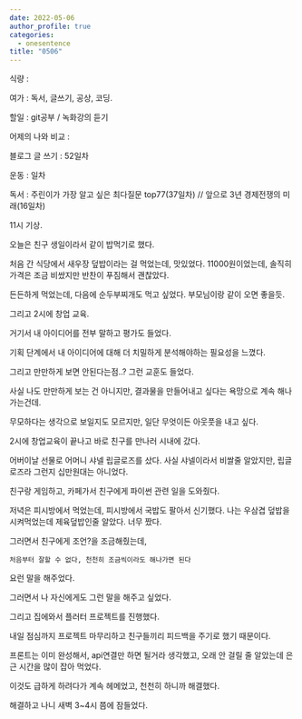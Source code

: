 ```yaml
---
date: 2022-05-06
author_profile: true
categories:
  - onesentence
title: "0506"
---
```


식량 : 

여가 : 독서, 글쓰기, 공상, 코딩.

할일 : git공부 / 녹화강의 듣기

어제의 나와 비교 : 


블로그 글 쓰기 : 52일차

운동 : 일차

독서 : 주린이가 가장 알고 싶은 최다질문 top77(37일차)  // 앞으로 3년 경제전쟁의 미래(16일차)



11시 기상.

오늘은 친구 생일이라서 같이 밥먹기로 했다.

처음 간 식당에서 새우장 덮밥이라는 걸 먹었는데, 맛있었다. 11000원이었는데, 솔직히 가격은 조금 비쌌지만 반찬이 푸짐해서 괜찮았다.

든든하게 먹었는데, 다음에 순두부찌개도 먹고 싶었다. 부모님이랑 같이 오면 좋을듯.

그리고 2시에 창업 교육. 

거기서 내 아이디어를 전부 말하고 평가도 들었다.

기획 단계에서 내 아이디어에 대해 더 치밀하게 분석해야하는 필요성을 느꼈다.

그리고 만만하게 보면 안된다는점..? 그런 교훈도 들었다. 

사실 나도 만만하게 보는 건 아니지만, 결과물을 만들어내고 싶다는 욕망으로 계속 해나가는건데.

무모하다는 생각으로 보일지도 모르지만, 일단 무엇이든 아웃풋을 내고 싶다.

2시에 창업교육이 끝나고 바로 친구를 만나러 시내에 갔다.

어버이날 선물로 어머니 샤넬 립글로즈를 샀다. 사실 샤넬이라서 비쌀줄 알았지만, 립글로즈라 그런지 십만원대는 아니었다.

친구랑 게임하고, 카페가서 친구에게 파이썬 관련 일을 도와줬다.

저녁은 피시방에서 먹었는데, 피시방에서 국밥도 팔아서 신기했다. 나는 우삼겹 덮밥을 시켜먹었는데 제육덮밥인줄 알았다. 너무 짰다.

그러면서 친구에게 조언?을 조금해줬는데,

`처음부터 잘할 수 없다, 천천히 조금씩이라도 해나가면 된다`

요런 말을 해주었다.

그러면서 나 자신에게도 그런 말을 해주고 싶었다.

그리고 집에와서 플러터 프로젝트를 진행했다.

내일 점심까지 프로젝트 마무리하고 친구들끼리 피드백을 주기로 했기 때문이다.

프론트는 이미 완성해서, api연결만 하면 될거라 생각했고, 오래 안 걸릴 줄 알았는데 은근 시간을 많이 잡아 먹었다.

이것도 급하게 하려다가 계속 헤메었고, 천천히 하니까 해결했다.

해결하고 나니 새벽 3~4시 쯤에 잠들었다.